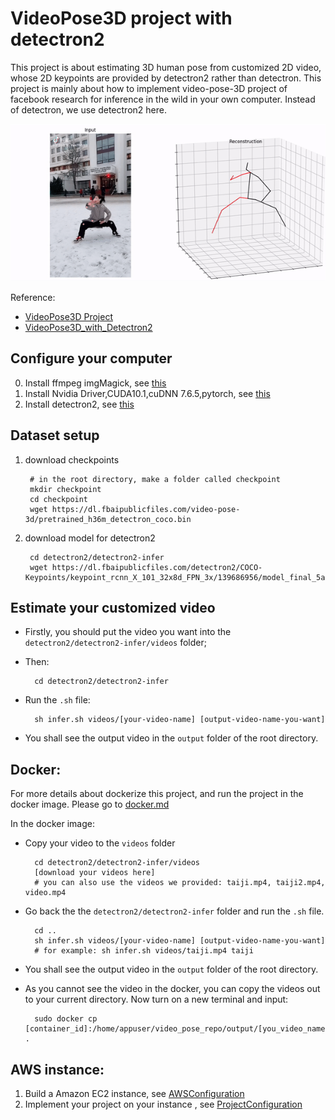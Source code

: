# VideoPose3D project with detectron2

This project is about estimating 3D human pose from customized 2D video, 
whose 2D keypoints are provided by detectron2 rather than detectron. 
This project is mainly about how to implement video-pose-3D project of facebook research 
for inference in the wild in your own computer. 
Instead of detectron, we use detectron2 here.

![Alt Text](https://github.com/DarrenJiang13/VideoPose3DwithDetectron2/blob/master/images/example.gif)

Reference: 
- [VideoPose3D Project](https://github.com/facebookresearch/VideoPose3D)
- [VideoPose3D_with_Detectron2](https://github.com/darkAlert/VideoPose3d_with_Detectron2)

## Configure your computer
0. Install ffmpeg imgMagick, see [this](https://github.com/DarrenJiang13/VideoPose3DwithDetectron2/blob/master/documents/VideoProcessConfiguration.md)
1. Install Nvidia Driver,CUDA10.1,cuDNN 7.6.5,pytorch, see [this](https://github.com/DarrenJiang13/VideoPose3DwithDetectron2/blob/master/documents/GPUConfiguration.md)
2. Install detectron2, see [this](https://github.com/DarrenJiang13/VideoPose3DwithDetectron2/blob/master/documents/Detectron2Installation.md)

## Dataset setup
1. download checkpoints
        
        # in the root directory, make a folder called checkpoint 
        mkdir checkpoint
        cd checkpoint
        wget https://dl.fbaipublicfiles.com/video-pose-3d/pretrained_h36m_detectron_coco.bin

2. download model for detectron2

        cd detectron2/detectron2-infer
        wget https://dl.fbaipublicfiles.com/detectron2/COCO-Keypoints/keypoint_rcnn_X_101_32x8d_FPN_3x/139686956/model_final_5ad38f.pkl

## Estimate your customized video
- Firstly, you should put the video you want into the `detectron2/detectron2-infer/videos` folder;
- Then:

        cd detectron2/detectron2-infer
- Run the `.sh` file:
        
        sh infer.sh videos/[your-video-name] [output-video-name-you-want]
- You shall see the output video in the `output` folder of the root directory.

## Docker:
For more details about dockerize this project, and run the project in the docker image.
Please go to [docker.md](https://github.com/DarrenJiang13/VideoPose3DwithDetectron2/blob/master/docker/DOCKER.md)

In the docker image:
- Copy your video to the `videos` folder
    
        cd detectron2/detectron2-infer/videos
        [download your videos here]
        # you can also use the videos we provided: taiji.mp4, taiji2.mp4, video.mp4
- Go back the the `detectron2/detectron2-infer` folder and run the `.sh` file.

        cd ..
        sh infer.sh videos/[your-video-name] [output-video-name-you-want]
        # for example: sh infer.sh videos/taiji.mp4 taiji
        
- You shall see the output video in the `output` folder of the root directory.
- As you cannot see the video in the docker, you can copy the videos out to your current directory.
 Now turn on a new terminal and input:
        
        sudo docker cp [container_id]:/home/appuser/video_pose_repo/output/[you_video_name].mp4 .
   
## AWS instance:
1. Build a Amazon EC2 instance, see [AWSConfiguration](https://github.com/DarrenJiang13/VideoPose3DwithDetectron2/blob/master/AWS/AWSConfiguration.md)
2. Implement your project on your instance , see [ProjectConfiguration](https://github.com/DarrenJiang13/VideoPose3DwithDetectron2/blob/master/AWS/ProjectConfiguration.md)
